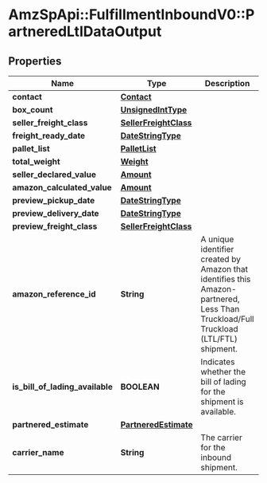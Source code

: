 # AmzSpApi::FulfillmentInboundV0::PartneredLtlDataOutput

## Properties
Name | Type | Description | Notes
------------ | ------------- | ------------- | -------------
**contact** | [**Contact**](Contact.md) |  | 
**box_count** | [**UnsignedIntType**](UnsignedIntType.md) |  | 
**seller_freight_class** | [**SellerFreightClass**](SellerFreightClass.md) |  | [optional] 
**freight_ready_date** | [**DateStringType**](DateStringType.md) |  | 
**pallet_list** | [**PalletList**](PalletList.md) |  | 
**total_weight** | [**Weight**](Weight.md) |  | 
**seller_declared_value** | [**Amount**](Amount.md) |  | [optional] 
**amazon_calculated_value** | [**Amount**](Amount.md) |  | [optional] 
**preview_pickup_date** | [**DateStringType**](DateStringType.md) |  | 
**preview_delivery_date** | [**DateStringType**](DateStringType.md) |  | 
**preview_freight_class** | [**SellerFreightClass**](SellerFreightClass.md) |  | 
**amazon_reference_id** | **String** | A unique identifier created by Amazon that identifies this Amazon-partnered, Less Than Truckload/Full Truckload (LTL/FTL) shipment. | 
**is_bill_of_lading_available** | **BOOLEAN** | Indicates whether the bill of lading for the shipment is available. | 
**partnered_estimate** | [**PartneredEstimate**](PartneredEstimate.md) |  | [optional] 
**carrier_name** | **String** | The carrier for the inbound shipment. | 

